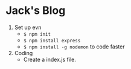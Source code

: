 # Jack's Blog

1. Set up evn
    - ``$ npm init``
    - ``$ npm install express``
    - ``$ npm install -g nodemon`` to code faster
2. Coding
    - Create a index.js file.